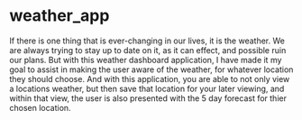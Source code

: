 # weather_app
If there is one thing that is ever-changing in our lives, it is the weather.  We are always trying to stay up to date on it, as it can effect, and possible ruin our plans.  But with this weather dashboard application, I have made it my goal to assist in making the user aware of the weather, for whatever location they should choose.  And with this application, you are able to not only view a locations weather, but then save that location for your later viewing, and within that view, the user is also presented with the 5 day forecast for thier chosen location.
